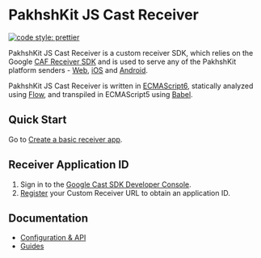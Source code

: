 # PakhshKit JS Cast Receiver

[![code style: prettier](https://img.shields.io/badge/code_style-prettier-ff69b4.svg?style=flat-square)](https://github.com/prettier/prettier)

PakhshKit JS Cast Receiver is a custom receiver SDK, which relies on the Google [CAF Receiver SDK] and is used to serve any of the PakhshKit platform senders - [Web], [iOS] and [Android].

PakhshKit JS Cast Receiver is written in [ECMAScript6], statically analyzed using [Flow], and transpiled in ECMAScript5 using [Babel].

[flow]: https://flow.org/
[ecmascript6]: https://github.com/ericdouglas/ES6-Learning#articles--tutorials
[babel]: https://babeljs.io
[caf receiver sdk]: https://developers.google.com/cast/docs/caf_receiver_overview
[android]: https://github.com/vidiun/pakhshkit-android-googlecast
[ios]: https://github.com/vidiun/pakhshkit-ios-googlecast
[web]: https://github.com/vidiun/pakhshkit-js-cast-sender

## Quick Start

Go to [Create a basic receiver app](./docs/create-basic-receiver-app.md).

## Receiver Application ID

1.  Sign in to the [Google Cast SDK Developer Console](https://cast.google.com/u/0/publish/#/signup).
2.  [Register](https://developers.google.com/cast/docs/registration) your Custom Receiver URL to obtain an application ID.

## Documentation

- [Configuration & API](./docs/configuration-api.md)
- [Guides](./docs/guides.md)
